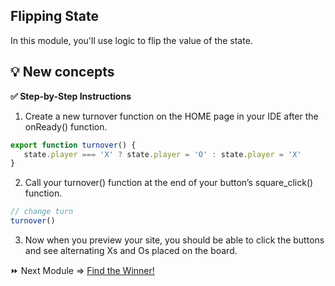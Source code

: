 ## Flipping State

In this module, you'll use logic to flip the value of the state.

**:bulb: New concepts**
-


**:white_check_mark: Step-by-Step Instructions**

1. Create a new turnover function on the HOME page in your IDE after the onReady() function.
```JavaScript
export function turnover() {
   state.player === 'X' ? state.player = 'O' : state.player = 'X'
}
```

2. Call your turnover() function at the end of your button’s square_click() function.
```JavaScript
// change turn
turnover()
```

3. Now when you preview your site, you should be able to click the buttons and see alternating Xs and Os placed on the board.

:fast_forward: Next Module => [Find the Winner!](FIND_WINNER.md)
